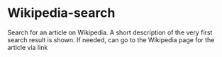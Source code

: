 # Wikipedia-search
Search for an article on Wikipedia. A short description of the very first search result is shown. If needed, can go to the Wikipedia page for the article via link

